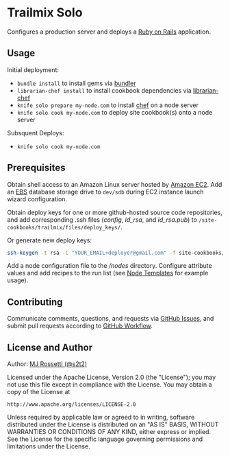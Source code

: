# Trailmix Solo

Configures a production server and deploys a [Ruby on Rails](http://guides.rubyonrails.org/) application.

## Usage

Initial deployment:
 + `bundle install` to install gems via [bundler](http://bundler.io/)
 + `librarian-chef install` to install cookbook dependencies via [librarian-chef](https://github.com/applicationsonline/librarian-chef)
 + `knife solo prepare my-node.com` to install [chef](https://www.chef.io/chef/) on a node server
 + `knife solo cook my-node.com` to deploy site cookbook(s) onto a node server

Subsquent Deploys:
 + `knife solo cook my-node.com`

## Prerequisites

Obtain shell access to an Amazon Linux server hosted by [Amazon EC2](http://aws.amazon.com/ec2/). Add an [EBS](http://aws.amazon.com/ebs/) database storage drive to `dev/sdb` during EC2 instance launch wizard configuration.

Obtain deploy keys for one or more github-hosted source code repositories, and add corresponding .ssh files (*config*, *id_rsa*, and *id_rsa.pub*) to `/site-cookbooks/trailmix/files/deploy_keys/`.

Or generate new deploy keys:

```` sh
ssh-keygen -t rsa -C "YOUR_EMAIL+deployer@gmail.com" -f site-cookbooks/trailmix/files/default/deploy_keys/id_rsa
````

Add a node configuration file to the */nodes* directory. Configure attribute values and add recipes to the run list (see [Node Templates](/node_templates) for example usage).

## Contributing

Communicate comments, questions, and requests via [GitHub Issues](https://github.com/s2t2/trailmix-solo/issues), and submit pull requests according to [GitHub Workflow](https://guides.github.com/introduction/flow/index.html).

## License and Author

Author: [MJ Rossetti (@s2t2)](mailto:s2t2mail@gmail.com)

Licensed under the Apache License, Version 2.0 (the "License");
you may not use this file except in compliance with the License.
You may obtain a copy of the License at

    http://www.apache.org/licenses/LICENSE-2.0

Unless required by applicable law or agreed to in writing, software
distributed under the License is distributed on an "AS IS" BASIS,
WITHOUT WARRANTIES OR CONDITIONS OF ANY KIND, either express or implied.
See the License for the specific language governing permissions and
limitations under the License.
